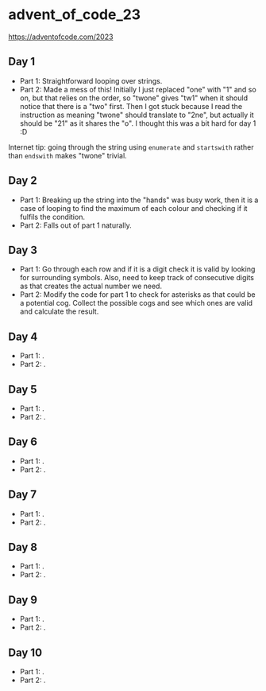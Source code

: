 # advent_of_code_23
https://adventofcode.com/2023

## Day 1
- Part 1: Straightforward looping over strings.
- Part 2: Made a mess of this! Initially I just replaced "one" with "1" and so on, but that relies on the order, so "twone" gives "tw1" when it should notice that there is a "two" first. Then I got stuck because I read the instruction as meaning "twone" should translate to "2ne", but actually it should be "21" as it shares the "o". I thought this was a bit hard for day 1 :D

Internet tip: going through the string using `enumerate` and `startswith` rather than `endswith` makes "twone" trivial.

## Day 2
- Part 1: Breaking up the string into the "hands" was busy work, then it is a case of looping to find the maximum of each colour and checking if it fulfils the condition.
- Part 2: Falls out of part 1 naturally.

## Day 3
- Part 1: Go through each row and if it is a digit check it is valid by looking for surrounding symbols. Also, need to keep track of consecutive digits as that creates the actual number we need.
- Part 2: Modify the code for part 1 to check for asterisks as that could be a potential cog. Collect the possible cogs and see which ones are valid and calculate the result.

## Day 4
- Part 1: .
- Part 2: .

## Day 5
- Part 1: .
- Part 2: .

## Day 6
- Part 1: .
- Part 2: .

## Day 7
- Part 1: .
- Part 2: .

## Day 8
- Part 1: .
- Part 2: .

## Day 9
- Part 1: .
- Part 2: .

## Day 10
- Part 1: .
- Part 2: .
